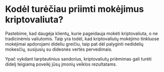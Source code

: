 # Kodėl turėčiau priimti mokėjimus kriptovaliuta?

Pastebime, kad daugėja klientų, kurie pageidauja mokėti kriptovaliuta, o ne tradicinėmis valiutomis. Taip yra todėl, kad kriptovaliutų mokėjimo tinkluose mokėjimai apdorojami dideliu greičiu, taip pat dėl palyginti nedidelių mokesčių, susijusių su didesnės vertės pervedimais.

Ypač vykdant tarptautinius sandorius, kriptovaliutų priėmimas gali turėti didelį teigiamą poveikį jūsų įmonių veiklos rezultatams.
